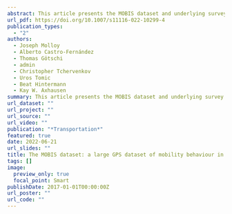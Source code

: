 ```yaml
---
abstract: This article presents the MOBIS dataset and underlying survey methods used in its collection. The MOBIS study was a nation-wide randomised controlled trial (RCT) of transport pricing in Switzerland, utilising a combination of postal recruitment, online surveys, and GPS tracking. 21,571 persons completed the first online survey, and 3680 persons completed 8 weeks of GPS tracking. Many continued tracking for over a year after the study was completed. In the field experiment, participants participated through the use of a GPS tracking app, Catch-my-Day, which logged their daily travel on different transport modes and imputed the trip segments and modes. The experiment lasted 8 weeks, bookended by two online surveys. After the first 4-week control phase, participants were split into two different treatment groups and a continued control group. An analysis of the survey participation shows that the technology is capable of supporting such an experiment on both Android and iOS, the two main mobile platforms. Significant differences in the engagement and attrition were observed between iOS and Android participants over the 8-week period. Finally, the attrition rate did not vary between treatment groups. This paper also reports on the wealth of data that are being made available for further research, which includes over 3 million trip stages and activities, labelled with transport mode and purpose respectively.
url_pdf: https://doi.org/10.1007/s11116-022-10299-4
publication_types:
  - "2"
authors:
  - Joseph Molloy
  - Alberto Castro-Fernández
  - Thomas Götschi
  - admin
  - Christopher Tchervenkov
  - Uros Tomic
  - Beat Hintermann
  - Kay W. Axhausen
summary: This article presents the MOBIS dataset and underlying survey methods used in its collection. The MOBIS study was a nation-wide randomised controlled trial (RCT) of transport pricing in Switzerland, utilising a combination of postal recruitment, online surveys, and GPS tracking. 21,571 persons completed the first online survey, and 3680 persons completed 8 weeks of GPS tracking. Many continued tracking for over a year after the study was completed. In the field experiment, participants participated through the use of a GPS tracking app, Catch-my-Day, which logged their daily travel on different transport modes and imputed the trip segments and modes. The experiment lasted 8 weeks, bookended by two online surveys. After the first 4-week control phase, participants were split into two different treatment groups and a continued control group. An analysis of the survey participation shows that the technology is capable of supporting such an experiment on both Android and iOS, the two main mobile platforms. Significant differences in the engagement and attrition were observed between iOS and Android participants over the 8-week period. Finally, the attrition rate did not vary between treatment groups. This paper also reports on the wealth of data that are being made available for further research, which includes over 3 million trip stages and activities, labelled with transport mode and purpose respectively.
url_dataset: ""
url_project: ""
url_source: ""
url_video: ""
publication: "*Transportation*"
featured: true
date: 2022-06-21
url_slides: ""
title: The MOBIS dataset: a large GPS dataset of mobility behaviour in Switzerland
tags: []
image:
  preview_only: true
  focal_point: Smart
publishDate: 2017-01-01T00:00:00Z
url_poster: ""
url_code: ""
---
```

